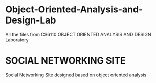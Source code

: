 # Object-Oriented-Analysis-and-Design-Lab

All the files from CS6110 OBJECT ORIENTED ANALYSIS AND DESIGN Laboratory

# SOCIAL NETWORKING SITE

Social Networking Site designed based on object oriented analysis

